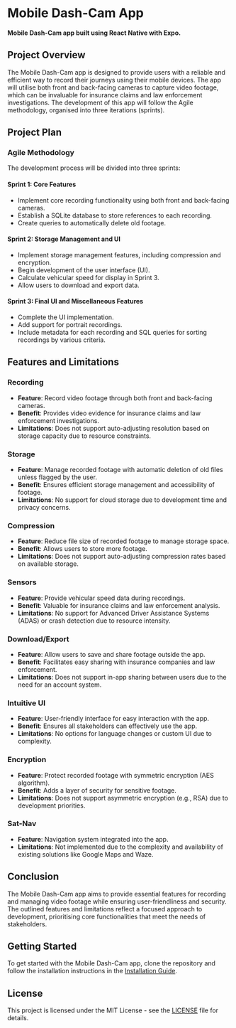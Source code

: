 # Mobile Dash-Cam App

**Mobile Dash-Cam app built using React Native with Expo.**

## Project Overview

The Mobile Dash-Cam app is designed to provide users with a reliable and efficient way to record their journeys using their mobile devices. The app will utilise both front and back-facing cameras to capture video footage, which can be invaluable for insurance claims and law enforcement investigations. The development of this app will follow the Agile methodology, organised into three iterations (sprints).

## Project Plan

### Agile Methodology

The development process will be divided into three sprints:

#### Sprint 1: Core Features
- Implement core recording functionality using both front and back-facing cameras.
- Establish a SQLite database to store references to each recording.
- Create queries to automatically delete old footage.

#### Sprint 2: Storage Management and UI
- Implement storage management features, including compression and encryption.
- Begin development of the user interface (UI).
- Calculate vehicular speed for display in Sprint 3.
- Allow users to download and export data.

#### Sprint 3: Final UI and Miscellaneous Features
- Complete the UI implementation.
- Add support for portrait recordings.
- Include metadata for each recording and SQL queries for sorting recordings by various criteria.

## Features and Limitations

### Recording
- **Feature**: Record video footage through both front and back-facing cameras.
- **Benefit**: Provides video evidence for insurance claims and law enforcement investigations.
- **Limitations**: Does not support auto-adjusting resolution based on storage capacity due to resource constraints.

### Storage
- **Feature**: Manage recorded footage with automatic deletion of old files unless flagged by the user.
- **Benefit**: Ensures efficient storage management and accessibility of footage.
- **Limitations**: No support for cloud storage due to development time and privacy concerns.

### Compression
- **Feature**: Reduce file size of recorded footage to manage storage space.
- **Benefit**: Allows users to store more footage.
- **Limitations**: Does not support auto-adjusting compression rates based on available storage.

### Sensors
- **Feature**: Provide vehicular speed data during recordings.
- **Benefit**: Valuable for insurance claims and law enforcement analysis.
- **Limitations**: No support for Advanced Driver Assistance Systems (ADAS) or crash detection due to resource intensity.

### Download/Export
- **Feature**: Allow users to save and share footage outside the app.
- **Benefit**: Facilitates easy sharing with insurance companies and law enforcement.
- **Limitations**: Does not support in-app sharing between users due to the need for an account system.

### Intuitive UI
- **Feature**: User-friendly interface for easy interaction with the app.
- **Benefit**: Ensures all stakeholders can effectively use the app.
- **Limitations**: No options for language changes or custom UI due to complexity.

### Encryption
- **Feature**: Protect recorded footage with symmetric encryption (AES algorithm).
- **Benefit**: Adds a layer of security for sensitive footage.
- **Limitations**: Does not support asymmetric encryption (e.g., RSA) due to development priorities.

### Sat-Nav
- **Feature**: Navigation system integrated into the app.
- **Limitations**: Not implemented due to the complexity and availability of existing solutions like Google Maps and Waze.

## Conclusion

The Mobile Dash-Cam app aims to provide essential features for recording and managing video footage while ensuring user-friendliness and security. The outlined features and limitations reflect a focused approach to development, prioritising core functionalities that meet the needs of stakeholders.

## Getting Started

To get started with the Mobile Dash-Cam app, clone the repository and follow the installation instructions in the [Installation Guide](link-to-installation-guide).

## License

This project is licensed under the MIT License - see the [LICENSE](link-to-license) file for details.
